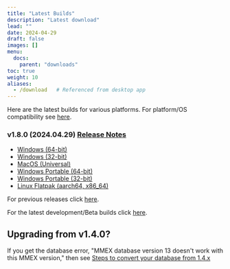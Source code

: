 ```yaml
---
title: "Latest Builds"
description: "Latest download"
lead: ""
date: 2024-04-29
draft: false
images: []
menu:
  docs:
    parent: "downloads"
toc: true
weight: 10
aliases:
  - /download   # Referenced from desktop app
---
```


Here are the latest builds for various platforms.  For platform/OS compatibility see [here](../compatibility).

### v1.8.0 (2024.04.29) [Release Notes](https://github.com/moneymanagerex/moneymanagerex/releases/tag/v1.8.0)

- [Windows (64-bit)](https://github.com/moneymanagerex/moneymanagerex/releases/download/v1.8.0/mmex-1.8.0-win64.exe)
- [Windows (32-bit)](https://github.com/moneymanagerex/moneymanagerex/releases/download/v1.8.0/mmex-1.8.0-win32.exe)
- [MacOS (Universal)](https://github.com/moneymanagerex/moneymanagerex/releases/download/v1.8.0/mmex-1.8.0-Darwin.dmg)
- [Windows Portable (64-bit)](https://github.com/moneymanagerex/moneymanagerex/releases/download/v1.8.0/mmex-1.8.0-win64-portable.zip)
- [Windows Portable (32-bit)](https://github.com/moneymanagerex/moneymanagerex/releases/download/v1.8.0/mmex-1.8.0-win32-portable.zip)
- [Linux Flatpak (aarch64, x86_64)](https://flathub.org/apps/org.moneymanagerex.MMEX)

For previous releases click [here](../older).

For the latest development/Beta builds click [here](../development).

## Upgrading from v1.4.0?

If you get the database error, "MMEX database version 13 doesn't work with this MMEX version," 
then see [Steps to convert your database from 1.4.x](https://github.com/moneymanagerex/moneymanagerex/issues/2353)
